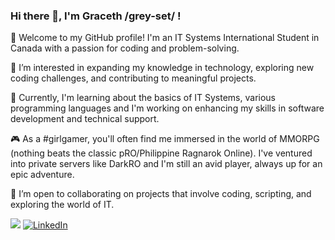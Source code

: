 ### Hi there 👋, I'm Graceth /grey-set/ !

🌟 Welcome to my GitHub profile! I'm an IT Systems International Student in Canada with a passion for coding and problem-solving. 

👀 I’m interested in expanding my knowledge in technology, exploring new coding challenges, and contributing to meaningful projects.

🌱 Currently, I'm learning about the basics of IT Systems, various programming languages and I'm working on enhancing my skills in software development and technical support.

🎮 As a #girlgamer, you'll often find me immersed in the world of MMORPG (nothing beats the classic pRO/Philippine Ragnarok Online). I've ventured into private servers like DarkRO and I'm still an avid player, always up for an epic adventure.

💞️ I’m open to collaborating on projects that involve coding, scripting, and exploring the world of IT.

![](https://komarev.com/ghpvc/?username=gracethcor&style=plastic&color=ff69b4) [![LinkedIn](https://img.shields.io/badge/-LinkedIn-blue?style=flat&logo=linkedin&logoColor=white&link=https://www.linkedin.com/in/gracethcornelio/)]([YOUR_LINKEDIN_PROFILE_URL](https://www.linkedin.com/in/gracethcornelio/))

<!---
gracethcor/gracethcor is a ✨ special ✨ repository because its README.md appears on your GitHub profile.
You can click the Preview link to see how your changes will appear on your profile before committing.
--->
